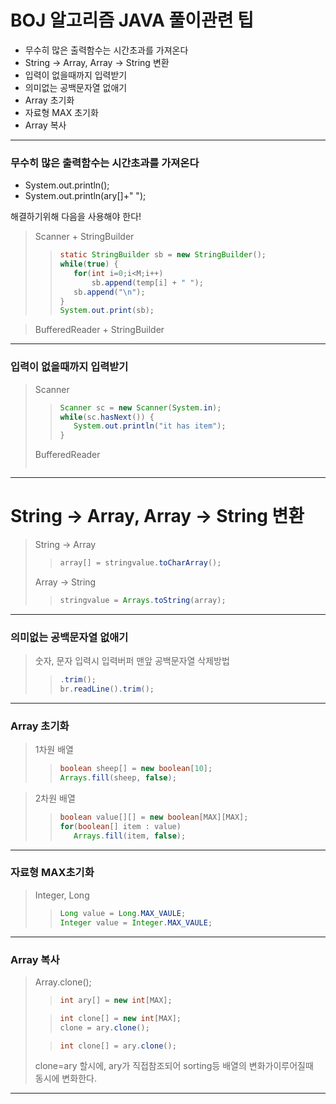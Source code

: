 
# BOJ 알고리즘 JAVA 풀이관련 팁
* 무수히 많은 출력함수는 시간초과를 가져온다
* String → Array, Array → String 변환
* 입력이 없을때까지 입력받기
* 의미없는 공백문자열 없애기
* Array 초기화
* 자료형 MAX 초기화
* Array 복사
---


### 무수히 많은 출력함수는 시간초과를 가져온다

* System.out.println();
* System.out.println(ary[]+" ");

해결하기위해 다음을 사용해야 한다!

> Scanner + StringBuilder
>>```java
>>static StringBuilder sb = new StringBuilder();
>>while(true) {
>>    for(int i=0;i<M;i++)
>>        sb.append(temp[i] + " ");
>>    sb.append("\n");
>>}   
>>System.out.print(sb);
>>```

> BufferedReader + StringBuilder

---

### 입력이 없을때까지 입력받기

> Scanner
>>```java
>>Scanner sc = new Scanner(System.in);
>>while(sc.hasNext()) {
>>    System.out.println("it has item");
>>}
>>```
> BufferedReader
>>```java
>>
>>```
---

# String → Array, Array → String 변환
> String → Array
>>```java
>>array[] = stringvalue.toCharArray();
>>```
> Array -> String
>>```java
>>stringvalue = Arrays.toString(array);
>>```
---
### 의미없는 공백문자열 없애기

> 숫자, 문자 입력시 입력버퍼 맨앞 공백문자열 삭제방법
>>```java
>>.trim();
>>br.readLine().trim();
>>```

---
### Array 초기화

> 1차원 배열
>>```java
>>boolean sheep[] = new boolean[10];
>>Arrays.fill(sheep, false);
>>```

> 2차원 배열
>>```java
>>boolean value[][] = new boolean[MAX][MAX];
>>for(boolean[] item : value)
>>    Arrays.fill(item, false);
>>```
---

### 자료형 MAX초기화
> Integer, Long
>>```java
>>Long value = Long.MAX_VAULE;
>>Integer value = Integer.MAX_VAULE;
>>```

---

### Array 복사
> Array.clone();
>>```java
>>int ary[] = new int[MAX];
>>```
>
>>```java
>>int clone[] = new int[MAX];
>>clone = ary.clone();
>>```
>
>>```java
>>int clone[] = ary.clone();
>>```
>clone=ary 할시에, ary가 직접참조되어 sorting등 배열의 변화가이루어질때</br> 동시에 변화한다. 
>

---
